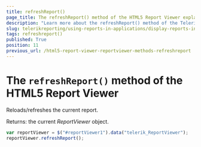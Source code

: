 ```yaml
---
title: refreshReport()
page_title: The refreshReport() method of the HTML5 Report Viewer explained
description: "Learn more about the refreshReport() method of the Telerik Reporting HTML5 Report Viewer and how to use it to customize the viewer's behavior."
slug: telerikreporting/using-reports-in-applications/display-reports-in-applications/web-application/html5-report-viewer/api-reference/reportviewer/methods/refreshreport()
tags: refreshreport()
published: True
position: 11
previous_url: /html5-report-viewer-reportviewer-methods-refreshreport
---
```


# The `refreshReport()` method of the HTML5 Report Viewer

Reloads/refreshes the current report.

Returns: the current *ReportViewer* object.

````JavaScript
var reportViewer = $("#reportViewer1").data("telerik_ReportViewer");
reportViewer.refreshReport();
````


